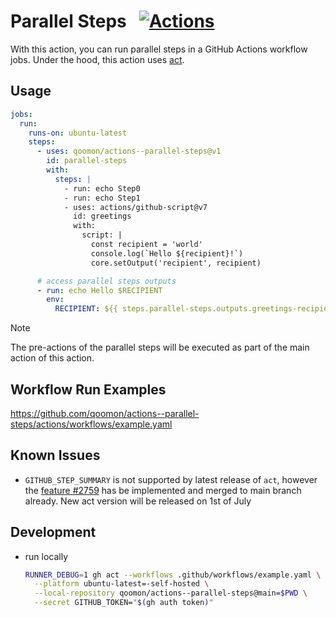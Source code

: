 # Parallel Steps &nbsp; [![Actions](https://img.shields.io/badge/qoomon-GitHub%20Actions-blue)](https://github.com/qoomon/actions)

With this action, you can run parallel steps in a GitHub Actions workflow jobs. Under the hood, this action uses [act](https://github.com/nektos/act).

## Usage

```yaml
jobs:
  run:
    runs-on: ubuntu-latest
    steps:
      - uses: qoomon/actions--parallel-steps@v1
        id: parallel-steps
        with:
          steps: |
            - run: echo Step0
            - run: echo Step1
            - uses: actions/github-script@v7
              id: greetings
              with:
                script: |
                  const recipient = 'world'
                  console.log(`Hello ${recipient}!`)
                  core.setOutput('recipient', recipient)

      # access parallel steps outputs            
      - run: echo Hello $RECIPIENT
        env:
          RECIPIENT: ${{ steps.parallel-steps.outputs.greetings-recipient }}
```

> [!Note]
> The pre-actions of the parallel steps will be executed as part of the main action of this action.

## Workflow Run Examples
https://github.com/qoomon/actions--parallel-steps/actions/workflows/example.yaml

## Known Issues
- `GITHUB_STEP_SUMMARY` is not supported by latest release of `act`, however the [feature #2759](https://github.com/nektos/act/pull/2761) has be implemented and merged to main branch already. New act version will be released on 1st of July

## Development

- run locally
  ```bash
  RUNNER_DEBUG=1 gh act --workflows .github/workflows/example.yaml \
    --platform ubuntu-latest=-self-hosted \
    --local-repository qoomon/actions--parallel-steps@main=$PWD \
    --secret GITHUB_TOKEN="$(gh auth token)"
  ```
